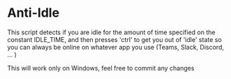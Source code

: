 # Anti-Idle
This script detects if you are idle for the amount of time specified on the constant IDLE_TIME, and then presses 'ctrl' to get you out of 'idle' state so you can always be online on whatever app you use (Teams, Slack, Discord, ... )

This will work only on Windows, feel free to commit any changes
